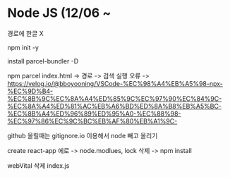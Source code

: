 # Node JS (12/06 ~

경로에 한글 X

npm init -y

install parcel-bundler -D

npm parcel index.html -> 경로 -> 검색
실행 오류 -> https://velog.io/@bboyooning/VSCode-%EC%98%A4%EB%A5%98-npx-%EC%9D%B4-%EC%8B%9C%EC%8A%A4%ED%85%9C%EC%97%90%EC%84%9C-%EC%8A%A4%ED%81%AC%EB%A6%BD%ED%8A%B8%EB%A5%BC-%EC%8B%A4%ED%96%89%ED%95%A0-%EC%88%98-%EC%97%86%EC%9C%BC%EB%AF%80%EB%A1%9C-


github 올릴때는 gitignore.io 이용해서 node 빼고 올리기


create react-app
에로 -> node.modlues, lock 삭제 -> npm install

webVital 삭제 index.js
